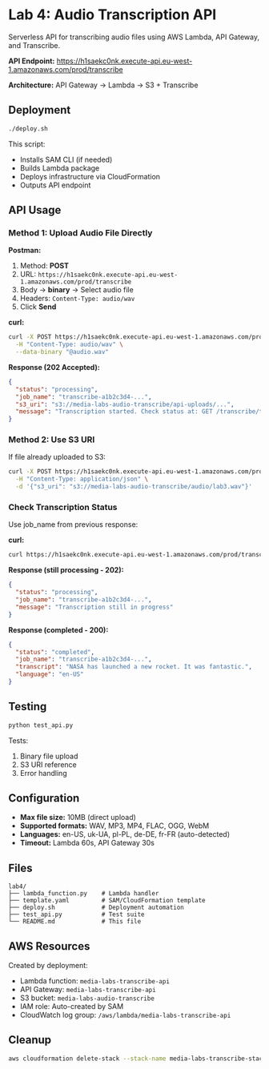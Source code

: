 # Lab 4: Audio Transcription API

Serverless API for transcribing audio files using AWS Lambda, API Gateway, and Transcribe.

**API Endpoint:** https://h1saekc0nk.execute-api.eu-west-1.amazonaws.com/prod/transcribe

**Architecture:** API Gateway → Lambda → S3 + Transcribe

## Deployment

```bash
./deploy.sh
```

This script:
- Installs SAM CLI (if needed)
- Builds Lambda package
- Deploys infrastructure via CloudFormation
- Outputs API endpoint

## API Usage

### Method 1: Upload Audio File Directly

**Postman:**
1. Method: **POST**
2. URL: `https://h1saekc0nk.execute-api.eu-west-1.amazonaws.com/prod/transcribe`
3. Body → **binary** → Select audio file
4. Headers: `Content-Type: audio/wav`
5. Click **Send**

**curl:**
```bash
curl -X POST https://h1saekc0nk.execute-api.eu-west-1.amazonaws.com/prod/transcribe \
  -H "Content-Type: audio/wav" \
  --data-binary "@audio.wav"
```

**Response (202 Accepted):**
```json
{
  "status": "processing",
  "job_name": "transcribe-a1b2c3d4-...",
  "s3_uri": "s3://media-labs-audio-transcribe/api-uploads/...",
  "message": "Transcription started. Check status at: GET /transcribe/transcribe-a1b2c3d4-..."
}
```

### Method 2: Use S3 URI

If file already uploaded to S3:

```bash
curl -X POST https://h1saekc0nk.execute-api.eu-west-1.amazonaws.com/prod/transcribe \
  -H "Content-Type: application/json" \
  -d '{"s3_uri": "s3://media-labs-audio-transcribe/audio/lab3.wav"}'
```

### Check Transcription Status

Use job_name from previous response:

**curl:**
```bash
curl https://h1saekc0nk.execute-api.eu-west-1.amazonaws.com/prod/transcribe/transcribe-a1b2c3d4-...
```

**Response (still processing - 202):**
```json
{
  "status": "processing",
  "job_name": "transcribe-a1b2c3d4-...",
  "message": "Transcription still in progress"
}
```

**Response (completed - 200):**
```json
{
  "status": "completed",
  "job_name": "transcribe-a1b2c3d4-...",
  "transcript": "NASA has launched a new rocket. It was fantastic.",
  "language": "en-US"
}
```

## Testing

```bash
python test_api.py
```

Tests:
1. Binary file upload
2. S3 URI reference
3. Error handling

## Configuration

- **Max file size:** 10MB (direct upload)
- **Supported formats:** WAV, MP3, MP4, FLAC, OGG, WebM
- **Languages:** en-US, uk-UA, pl-PL, de-DE, fr-FR (auto-detected)
- **Timeout:** Lambda 60s, API Gateway 30s

## Files

```
lab4/
├── lambda_function.py    # Lambda handler
├── template.yaml         # SAM/CloudFormation template
├── deploy.sh             # Deployment automation
├── test_api.py           # Test suite
└── README.md             # This file
```

## AWS Resources

Created by deployment:
- Lambda function: `media-labs-transcribe-api`
- API Gateway: `media-labs-transcribe-api`
- S3 bucket: `media-labs-audio-transcribe`
- IAM role: Auto-created by SAM
- CloudWatch log group: `/aws/lambda/media-labs-transcribe-api`

## Cleanup

```bash
aws cloudformation delete-stack --stack-name media-labs-transcribe-stack
```
